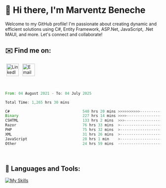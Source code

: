 # 👋 Hi there, I'm Marventz Beneche

Welcome to my GitHub profile! I'm passionate about creating dynamic and efficient solutions using C#, Entity Framework, ASP.Net, JavaScript, .Net MAUI, and more. Let's connect and collaborate!

## ✉️ Find me on:
 <a href="https://linkedin.com/in/benechem" target="_blank" rel="noopener noreferrer"> <img src="https://icons.iconarchive.com/icons/limav/flat-gradient-social/512/Linkedin-icon.png" alt="LinkedIn" height="40" style="vertical-align:top; margin:4px"></a>
 <a href="mailto:info@benechem.co"> <img src="https://icons.iconarchive.com/icons/dtafalonso/android-lollipop/512/Gmail-icon.png" alt="Email" height="40" style="vertical-align:top; margin:4px"></a>
</p>

<br/>
<!--START_SECTION:waka-->

```rust
From: 04 August 2021 - To: 04 July 2025

Total Time: 1,265 hrs 30 mins

C#                                 540 hrs 20 mins >>>>>>>>>>---------------   41.87 %
Binary                             227 hrs 14 mins >>>>---------------------   17.61 %
CSHTML                             133 hrs 2 mins  >>>----------------------   10.31 %
Razor                              76 hrs 33 mins  >------------------------   05.93 %
PHP                                75 hrs 32 mins  >------------------------   05.85 %
XML                                31 hrs 26 mins  >------------------------   02.44 %
JavaScript                         28 hrs 1 min    >------------------------   02.17 %
Other                              24 hrs 59 mins  -------------------------   01.94 %
```

<!--END_SECTION:waka-->
<br />

## 🧰 Languages and Tools:

[![My Skills](https://skillicons.dev/icons?i=js,html,css,cs,java,php,mysql,dotnet,bootstrap,visualstudio,vscode,androidstudio,azure,xd,wordpress,raspberrypi)](https://skillicons.dev)
<br />

